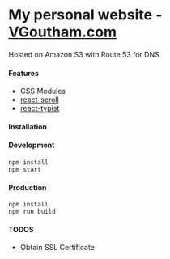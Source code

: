 # My personal website - [VGoutham.com](http://www.vgoutham.com)

Hosted on Amazon S3 with Route 53 for DNS

#### Features

- CSS Modules
- [react-scroll](https://github.com/fisshy/react-scroll)
- [react-typist](https://github.com/jstejada/react-typist)

#### Installation

>
#### Development
```
npm install
npm start
```
#### Production
```
npm install
npm run build
```

#### TODOS

- Obtain SSL Certificate
